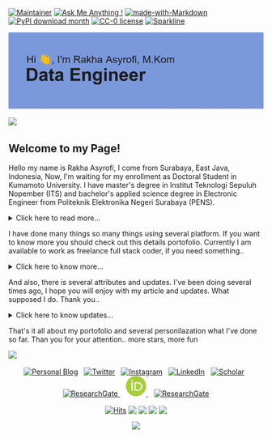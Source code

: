 [![Maintainer](https://img.shields.io/badge/maintainer-asyrofist-blue)](https://tei.ai/XMNpb)
[![Ask Me Anything !](https://img.shields.io/badge/Ask%20me-anything-1abc9c.svg)](https://tei.ai/XMNpb)
[![made-with-Markdown](https://img.shields.io/badge/Made%20with-Markdown-1f425f.svg)](https://tei.ai/XMNpb)
[![PyPI download month](https://img.shields.io/pypi/dm/ansicolortags.svg)](https://tei.ai/RuZN8r)
[![CC-0 license](https://img.shields.io/badge/License-CC--0-blue.svg)](https://tei.ai/XMNpb)
[![Sparkline](https://stars.medv.io/Naereen/badges.svg)](https://tei.ai/XMNpb)

![](https://github.com/asyrofist/asyrofist/blob/main/header.png)

<!-- <p align="center">
  <img src="https://github.com/asyrofist/asyrofist/blob/main/header.png" height="350"/>
</p>
   -->
<a href="https://www.youtube.com/watch?v=dQw4w9WgXcQ"><img src="https://user-images.githubusercontent.com/73097560/115834477-dbab4500-a447-11eb-908a-139a6edaec5c.gif"></a>

## Welcome to my Page!

Hello my name is Rakha Asyrofi, I come from Surabaya, East Java, Indonesia, Now, I'm waiting for my enrollment as Doctoral Student in Kumamoto University. I have master's degree in Institut Teknologi Sepuluh Nopember (ITS) and bachelor's applied science degree in Electronic Engineer from Politeknik Elektronika Negeri Surabaya (PENS). 

<details><summary>Click here to read more...</summary>
  
#### You need to know what i'am :relaxed:
![](https://github.com/halfrost/halfrost/blob/master/icons/header_.png)

  <p align="center">
  <a href="https://github.com/DenverCoder1/readme-typing-svg"><img alt="GIF" src="https://readme-typing-svg.herokuapp.com/?lines=Expert+RnD+Data+Engineer...&color=99b3ff&size=22&duration=8000"/></a>
</p>
  
- Currently I've graduate as a Master's Student Degree at <a href="https://scholar.google.com/citations?user=WN9T5UUAAAAJ&hl=id&oi=ao" target="_blank">Informatics ITS</a> and Bachelor Applied Science at <a href="https://digilib.pens.ac.id/detail.php?id=7195" target="_blank">Electronics PENS</a> :thumbsup:

- My Research talk about <a href="https://ponselharian.com/tMcaI" target="_blank">Brain Segmentation</a>, 
  <a href="https://ponselharian.com/8iI4mK5EW8E" target="_blank">Face Detection</a>,
  <a href="https://ponselharian.com/Jy2ncVRx" target="_blank">Traceability Requirements</a>,
  <a href="https://ponselharian.com/9Eq9zlrI" target="_blank">Extraction Requirements</a>,
  <a href="https://ponselharian.com/ixHAY5Z" target="_blank">Supply Management System </a>,
  <a href="https://ponselharian.com/l5XKnt" target="_blank">Interdependency Requirement Extraction </a>,
  <a href="https://ponselharian.com/SZLplMyfPt" target="_blank">Bluetooth Low Energy </a>, and many more.
- I'm electronic and data research enthusiast.
- I was working as Technical Sales Engineer and Health Safety Officer at <a href="https://www.ptkeivan.co.id/">PT. Keivan Bros</a> who sales everything at many places, such as
  <a href="https://ponselharian.com/aKrBA6L5Igy" target="_blank">PJB UBJOM Rembang</a>,
  <a href="https://ponselharian.com/uhcFlFt49Lq" target="_blank">PJB UP Gresik</a>,
  <a href="https://ponselharian.com/GNzj" target="_blank">PJB UBJOM Pacitan</a>,
  <a href="https://ponselharian.com/HRojTw" target="_blank">PJB UBJOM Tanjung Awar-Awar</a>,
  <a href="https://ponselharian.com/zqNGKqJDnwZQ" target="_blank">Petrokimia Gresik</a>, and many more
- I was working as Backend Engineer and Quality Assurance at <a href="https://ponselharian.com/2zvD">PT. GDC Multi Sarana</a>, who develop many things. such as 
  <a href="https://ponselharian.com/5NbT" target="_blank">Web ArtaKu Internal</a>,
  <a href="https://ponselharian.com/OBHcPTz6e" target="_blank">Web GDC Landing</a>,
  <a href="https://ponselharian.com/gnCx82tSeeeu" target="_blank">Gateway ArtaKu Mobile</a>,
  <a href="https://ponselharian.com/cGcOpriRXI" target="_blank">Gateway ArtaKu Web</a>,
  <a href="https://ponselharian.com/aX4ILe" target="_blank">Gateway GDC APU PPT</a>, 
  <a href="https://ponselharian.com/aX4ILe" target="_blank">Artaku Mobile App</a>, and many more
- Now I work as Lecturer & Fulltack Engineer at  <a href="https://triv.co.id/en">Universitas Hang Tuah</a>, who maintain <a href="hangtuah.siakadcloud.com" target="_blank">Sistem Informasi Akademik</a>
- I write content on <a href="https://ponselharian.com/mznqlzX">Medium</a> and <a href="https://ponselharian.com/9bnyrdHxTm">Revue</a>

### What i've  learned:point_down:!

<p> 
  <a href="https://ponselharian.com/HnlBQR" target="_blank">
    <img src="https://img.shields.io/badge/php-%23777BB4.svg?&style=for-the-badge&logo=php&logoColor=white"/>
  </a>
  <a href="https://ponselharian.com/HnlBQR" target="_blank">
    <img src="https://img.shields.io/badge/flask%20-%23000.svg?&style=for-the-badge&logo=flask&logoColor=white"/>
  </a>
  <a href="https://ponselharian.com/HnlBQR" target="_blank">
    <img src="https://img.shields.io/badge/python%20-%2314354C.svg?&style=for-the-badge&logo=python&logoColor=white"/>
  </a>
  <a href="https://ponselharian.com/HnlBQR" target="_blank">
    <img src="https://img.shields.io/badge/mysql-%2300f.svg?&style=for-the-badge&logo=mysql&logoColor=white"/>
  </a>  
  <a href="https://ponselharian.com/HnlBQR" target="_blank">
    <img src="https://img.shields.io/badge/Jupyter%20-%23F37626.svg?&style=for-the-badge&logo=Jupyter&logoColor=white" />
  </a>
  <a href="https://ponselharian.com/HnlBQR" target="_blank">
    <img src="https://img.shields.io/badge/SQLite-07405E?style=for-the-badge&logo=sqlite&logoColor=white" />
  </a>
  <a href="https://ponselharian.com/HnlBQR" target="_blank">
    <img src="https://img.shields.io/badge/Heroku-430098?style=for-the-badge&logo=heroku&logoColor=white" />
  </a>
  <a href="https://ponselharian.com/HnlBQR" target="_blank">
    <img src="https://img.shields.io/badge/Bootstrap-563D7C?style=for-the-badge&logo=bootstrap&logoColor=white" />
  </a>
  <a href="https://ponselharian.com/HnlBQR" target="_blank">
    <img src="https://img.shields.io/badge/Markdown-000000?style=for-the-badge&logo=markdown&logoColor=white" />
  </a>
  <a href="https://ponselharian.com/HnlBQR" target="_blank">
    <img src="https://img.shields.io/badge/Rust-000000?style=for-the-badge&logo=rust&logoColor=white" />
  </a>
  <a href="https://ponselharian.com/HnlBQR" target="_blank">
    <img src="https://img.shields.io/badge/C%2B%2B-00599C?style=for-the-badge&logo=c%2B%2B&logoColor=white" />
  </a>  
  <a href="https://ponselharian.com/HnlBQR" target="_blank">    
    <img src="https://img.shields.io/badge/Node.js-43853D?style=for-the-badge&logo=node.js&logoColor=white" />
  </a>
  <a href="https://ponselharian.com/HnlBQR" target="_blank">    
    <img src="https://img.shields.io/badge/HTML5-E34F26?style=for-the-badge&logo=html5&logoColor=white" />
  </a>
  <a href="https://ponselharian.com/HnlBQR" target="_blank">     
    <img src="https://img.shields.io/badge/Netlify-00C7B7?style=for-the-badge&logo=netlify&logoColor=white" />
  </a>
  <a href="https://ponselharian.com/HnlBQR" target="_blank">   
    <img src="https://img.shields.io/badge/Microsoft_Office-D83B01?style=for-the-badge&logo=microsoft-office&logoColor=white" />
  </a> 
  
### My Technical Posters
<p>
  <a href="https://ponselharian.com/73an" target="_blank">
  <img align="center" src="https://github.com/asyrofist/asyrofist/blob/main/https___cdn.evbuc.com_images_103652584_301149195635_1_original.jpeg" width='200' height='300' alt="asyrofi_trakteer" /></a>
  
  <a href="https://ponselharian.com/jmDMz34JwWh" target="_blank">
  <img align="center" src="https://github.com/asyrofist/asyrofist/blob/main/5b14a022-80cc-47b7-90ea-29e9e3cc5b6a.jpeg" width='200' height='200' alt="asyrofi_trakteer" /></a>

  <a href="https://ponselharian.com/1IVkN0uhz" target="_blank">
  <img align="center" src="https://github.com/asyrofist/asyrofist/blob/main/aab83e21-94f5-406f-8f3d-c69d8ad0ee3e.jpeg" width='200' height='200' alt="asyrofi_trakteer" /></a>

  <a href="https://ponselharian.com/Izczz" target="_blank">
  <img align="center" src="https://github.com/asyrofist/asyrofist/blob/main/photo6251391660755889061.jpg" width='200' height='200' alt="asyrofi_trakteer" /></a>
</p>  
  
</details>

I have done many things so many things using several platform. If you want to know more you should check out this details portofolio. Currently I am available to work as freelance full stack coder, if you need something..

<details><summary>Click here to know more...</summary>

#### You need to know what i've done :relaxed:
[![wakatime](https://wakatime.com/badge/user/f8e39645-6002-4421-baa0-3a713429f510.svg?style=social)](https://wakatime.com/@f8e39645-6002-4421-baa0-3a713429f510)
[<img alt="GitHub User's stars" src="https://img.shields.io/github/stars/asyrofist?affiliations=OWNER%2CCOLLABORATOR%2CORGANIZATION_MEMBER&label=Total%20user%20stars%20in%20all%20repo&logoColor=red&style=social">](https://github.com/asyrofist?tab=repositories&q=&type=&language=&sort=stargazers)
[<img alt="GitHub followers" src="https://img.shields.io/github/followers/asyrofist?&logoColor=red&style=social">](https://github.com/asyrofist?tab=followers)
[<img alt="GitHub forks" src="https://img.shields.io/github/forks/Aleksey-Voko/TranslatorSelenium?logoColor=red&style=social">](https://github.com/asyrofist/TranslatorSelenium/network/members)
  
  
![](http://github-profile-summary-cards.vercel.app/api/cards/profile-details?username=asyrofist&theme=tokyonight)
![](http://github-profile-summary-cards.vercel.app/api/cards/repos-per-language?username=asyrofist&theme=tokyonight)
![](http://github-profile-summary-cards.vercel.app/api/cards/most-commit-language?username=asyrofist&theme=tokyonight)
![](http://github-profile-summary-cards.vercel.app/api/cards/stats?username=asyrofist&theme=tokyonight)
![](http://github-profile-summary-cards.vercel.app/api/cards/productive-time?username=asyrofist&theme=tokyonight&utcOffset=8)
  
### :trophy: Git profile Trophies
<a href="https://github.com/ryo-ma/github-profile-trophy" title="Go to Source">
   <img align="center" width=100% src="https://github-profile-trophy.vercel.app/?username=asyrofist&theme=radical&margin-h=15&margin-w=5&no-bg=true" alt="TROPHY" /> 
</a>

### Wakatime stats Weekly
[![asyrofist's wakatime stats](https://github-readme-stats.vercel.app/api/wakatime?username=asyrofist)](https://github.com/anuraghazra/github-readme-stats)
  
</details>

And also, there is several attributes and updates. I've been doing several times ago, I hope you will enjoy with my article and updates. What supposed I do. Thank you..

<details><summary>Click here to know updates...</summary>
  
### Developer Quotes:
[![Readme Quotes](https://quotes-github-readme.vercel.app/api?type=horizontal)](https://github.com/piyushsuthar/github-readme-quotes)

## Twitter Update:
[![Twitter Card](https://github-readme-twitter.gazf.vercel.app/api?id=asyrfist&layout=wide&show_reply=on&show_retweet=on)](https://twitter.com/asyrfist) 

## Medium Update:
[![Asyrofi Medium](https://github-readme-medium.vercel.app/?username=asyrofist&limit=2&bg=black&text=white)](https://medium.com/@asyrofist)  
  
</details>

That's it all about my portofolio and several personilazation  what I've done so far. 
Than you for your attention.. more stars, more fun

<a href="https://www.youtube.com/watch?v=dQw4w9WgXcQ"><img src="https://user-images.githubusercontent.com/73097560/115834477-dbab4500-a447-11eb-908a-139a6edaec5c.gif"></a>

<p align='center'>
<a href="https://ponselharian.com/nGjC81"><img src="https://raw.githubusercontent.com/rogergranada/rogergranada/master/homepage.svg" width="40px" alt="Personal Blog"/></a>&nbsp;&nbsp;
<a href="https://ponselharian.com/vyye"><img src="https://raw.githubusercontent.com/rogergranada/rogergranada/master/twitter.svg" width="40px" alt="Twitter"/></a>&nbsp;&nbsp;
<a href="https://ponselharian.com/YLe"><img src="https://raw.githubusercontent.com/rogergranada/rogergranada/master/instagram.svg" width="40px" alt="Instagram"/></a>&nbsp;&nbsp;
<a href="https://ponselharian.com/5Bljekt0"><img src="https://raw.githubusercontent.com/rogergranada/rogergranada/master/in.svg" width="40px" alt="LinkedIn"/></a>&nbsp;&nbsp;
<a href="https://ponselharian.com/JO8ZMfIe"><img src="https://raw.githubusercontent.com/rogergranada/rogergranada/master/scholar.svg" width="40px" alt="Scholar"/></a>&nbsp;&nbsp;
<a href="https://ponselharian.com/LBhCY"><img src="https://raw.githubusercontent.com/rogergranada/rogergranada/master/researchgate.svg" width="40px" alt="ResearchGate"/>
</a>&nbsp;&nbsp;
<a href="https://ponselharian.com/7DfN54u6qbd"><img src="https://github.com/asyrofist/asyrofist/blob/main/64px-ORCID_iD.svg.png" width="40px" alt="ResearchGate"/>
</a>&nbsp;&nbsp;
<a href="https://ponselharian.com/ZGHNUIG"><img src="https://upload.wikimedia.org/wikipedia/commons/thumb/1/16/Youtube_circle.svg/800px-Youtube_circle.svg.png" width="40px" alt="ResearchGate"/></a>
</p>

<p align='center'>
<a href="https://ponselharian.com/2SA" target="_blank" style="display: inline-block;">
  <img align= "center" src="https://hits.seeyoufarm.com/api/count/incr/badge.svg?url=https://github.com/rogergranada/rogergranada/" alt="Hits" />
 </a>
 <a href="https://ponselharian.com/2SA" target="_blank" style="display: inline-block;">
  <img align="center" src="https://gpvc.arturio.dev/asyrofist"/>  
 </a>
<a href="https://ponselharian.com/2SA" target="_blank" style="display: inline-block;">
  <img src="https://img.shields.io/badge/Donate-PayPal-blue.svg?style=flat-square" align="center"/>
</a>
<a href="https://trakteer.id/rakha-asyrofi-rzvko/tip" target="_blank" style="display: inline-block;">
  <img src="https://img.shields.io/badge/Donate-trakteer-blue.svg?style=flat-square" align="center"/>
</a>
<a href="https://www.buymeacoffee.com/asyrofist" target="_blank" style="display: inline-block;">
  <img src="https://img.shields.io/badge/Donate-buymecoffee-blue.svg?style=flat-square" align="center"/>
</a>


</p>

<div align="center">
  <a href="https://open.spotify.com/show/0HcYR1xKmCnyFDvvpFrNTN">
    <img src="https://readme-spotify-tingz.vercel.app/api/now-playing">
  </a>
</div>
